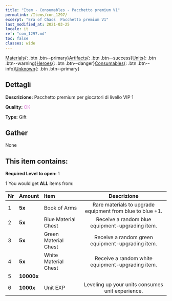 ```yaml
---
title: "Item - Consumables - Pacchetto premium V1"
permalink: /Items/con_1297/
excerpt: "Era of Chaos  Pacchetto premium V1"
last_modified_at: 2021-03-25
locale: it
ref: "con_1297.md"
toc: false
classes: wide
---
```

 [Materials](/it/Items/){: .btn .btn--primary}[Artifacts](/it/Items/Artifacts/){: .btn .btn--success}[Units](/it/Items/Units/){: .btn .btn--warning}[Heroes](/it/Items/Heroes/){: .btn .btn--danger}[Consumables](/it/Items/Consumables/){: .btn .btn--info}[Unknown](/it/Items/Unknown/){: .btn .btn--primary}

## Dettagli
 **Descrizione:** Pacchetto premium per giocatori di livello VIP 1

 **Quality:** <span style="color: #DA70D6">OK</span>

 **Type:** Gift

## Gather

  None

## This item contains:

 **Required Level to open:** 1

 1 You would get **ALL** items  from:

  | Nr | Amount |     Item    | Descrizione |
  |:---|:-------|:------------|:-----------:|
  | 1 |  **5x** | Book of Arms | Rare materials to upgrade equipment from blue to blue +1.  | 
  | 2 |  **5x** | Blue Material Chest | Receive a random blue equipment-upgrading item.  | 
  | 3 |  **5x** | Green Material Chest | Receive a random green equipment-upgrading item.  | 
  | 4 |  **5x** | White Material Chest | Receive a random white equipment-upgrading item.  | 
  | 5 |  **10000x** | <i class="fas fa-coins"/> |  | 
  | 6 |  **1000x** | Unit EXP | Leveling up your units consumes unit experience.  | 
